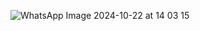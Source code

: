 ![WhatsApp Image 2024-10-22 at 14 03 15](https://github.com/user-attachments/assets/f85cc044-c6e5-49b5-8182-8acad8c41f26)

